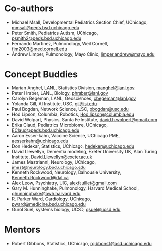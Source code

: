 # Co-authors
+ Michael Msall, Developmental Pediatrics Section Chief, UChicago, mmsall@peds.bsd.uchicago.edu 
+ Peter Smith, Pediatrics Autism, UChicago, psmith2@peds.bsd.uchicago.edu 
+ Fernando Martinez, Pulmonology, Weil Cornell, fjm2003@med.cornell.edu 
+ Andrew Limper, Pulmonology, Mayo Clinic, limper.andrew@mayo.edu 

# Concept Buddies
+ Marian Anghel, LANL, Statistics Division, manghel@lanl.gov 
+ Peter Hraber, LANL, Biology, phraber@lanl.gov 
+ Carolyn Begeman, LANL, Geosciences, cbegeman@lanl.gov 
+ Yolanda Gill, AI Institute, USC, gil@isi.edu 
+ Paul Bogdan, Network Science, USC, pbogdan@usc.edu 
+ Hod Lipson, Columbia, Robotics, Hod.lipson@columbia.edu
+ David Wolpart, Physics, Santa Fe Institute, david.h.wolpert@gmail.com
+ Erika Claud, Pediatrics Microbiome, UChicago, EClaud@peds.bsd.uchicago.edu 
+ Aaron Esser-kahn, Vaccine Science, UChicago PME, aesserkahn@uchicago.edu 
+ Don Hedekar, Statistics, UChicago, hedeker@uchicago.edu 
+ David Llewellyn, Dementia modeling, Exeter University UK, Alan Turing Institute, David.Llewellyn@exeter.ac.uk
+ James Mastrianni, Neurology, UChicago, jmast@neurology.bsd.uchicago.edu 
+ Kenneth Rockwood, Neurology, Dalhousie University, Kenneth.Rockwood@dal.ca 
+ Alex Leow, Psychiatry, UIC, alexfeuillet@gmail.com
+ Gary M. Hunninghake, Pulmonology, Harvard Medical School, ghunninghake@bwh.harvard.edu 
+ R. Parker Ward, Cardiology, UChicago, pward@medicine.bsd.uchicago.edu 
+ Gurol Suel, systems biology, UCSD, gsuel@ucsd.edu 

# Mentors
+ Robert Gibbons, Statistics, UChicago, rgibbons1@bsd.uchicago.edu 